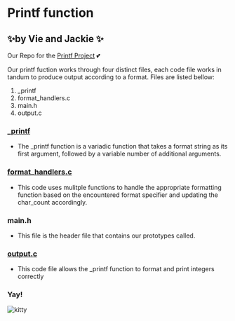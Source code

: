 
# **Printf function**
## ✨by Vie and Jackie ✨

Our Repo for the [Printf Project](https://github.com/ThatsVie/holbertonschool-printf) 💕

Our printf fuction works through four distinct files, each code file works in tandum to produce output according to a format. Files are listed bellow:

1. _printf
1. format_handlers.c
1. main.h
1. output.c




### [_printf](https://github.com/ThatsVie/holbertonschool-printf/blob/main/_printf.c)
- The _printf function is a variadic function that takes a format string as its first argument, followed by a variable number of additional arguments.

### [format_handlers.c](https://github.com/ThatsVie/holbertonschool-printf/blob/main/format_handlers.c)
- This code uses mulitple functions to handle the appropriate formatting function based on the encountered format specifier and updating the char_count accordingly.

### main.h
- This file is the header file that contains our prototypes called.

### [output.c](https://github.com/ThatsVie/holbertonschool-printf/blob/main/output.c)
- This code file allows the _printf function to format and print integers correctly


### Yay!
![kitty](https://encrypted-tbn0.gstatic.com/images?q=tbn:ANd9GcSDtguQl4ahyEPvsWB4rTkN-1b9yEKpGM4K-7gJLvhaTQ&s)
